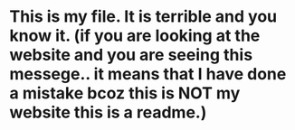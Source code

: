 # This is my file. It is terrible and you know it. (if you are looking at the website and you are seeing this messege.. it means that I have done a mistake bcoz this is NOT my website this is a readme.)
